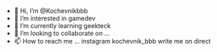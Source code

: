 - 👋 Hi, I’m @Kochevnikbbb
- 👀 I’m interested in gamedev
- 🌱 I’m currently learning geekteck
- 💞️ I’m looking to collaborate on ...
- 📫 How to reach me ... instagram kochevnik_bbb write me on direct

<!---
Kochevnikbbb/Kochevnikbbb is a ✨ special ✨ repository because its `README.md` (this file) appears on your GitHub profile.
You can click the Preview link to take a look at your changes.
--->
